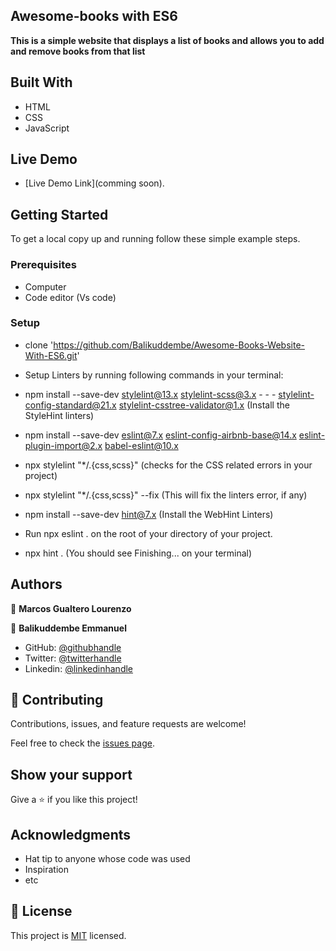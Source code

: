 ## Awesome-books with ES6

**This is a simple website that displays a list of books and allows you to add and remove books from that list**

## Built With

- HTML
- CSS
- JavaScript

## Live Demo

- [Live Demo Link](comming soon).

## Getting Started

To get a local copy up and running follow these simple example steps.

### Prerequisites
- Computer
- Code editor (Vs code)

### Setup
- clone 'https://github.com/Balikuddembe/Awesome-Books-Website-With-ES6.git'
  
- Setup Linters by running following commands in your terminal:

- npm install --save-dev stylelint@13.x stylelint-scss@3.x - - - stylelint-config-standard@21.x stylelint-csstree-validator@1.x (Install the StyleHint linters)

- npm install --save-dev eslint@7.x eslint-config-airbnb-base@14.x eslint-plugin-import@2.x babel-eslint@10.x

- npx stylelint "*/.{css,scss}" (checks for the CSS related errors in your project)

- npx stylelint "*/.{css,scss}" --fix (This will fix the linters error, if any)

- npm install --save-dev hint@7.x (Install the WebHint Linters)

- Run npx eslint . on the root of your directory of your project.

- npx hint . (You should see Finishing... on your terminal)

## Authors

👤 **Marcos Gualtero Lourenzo**

👤 **Balikuddembe Emmanuel**

- GitHub: [@githubhandle](https://github.com/balikuddembe)
- Twitter: [@twitterhandle](https://twitter.com/BalixEmma)
- Linkedin: [@linkedinhandle](https://www.linkedin.com/in/emmanuel-balikuddembe-763765b2/)


## 🤝 Contributing

Contributions, issues, and feature requests are welcome!

Feel free to check the [issues page](https://github.com/Balikuddembe/Awesome-Books-Website-With-ES6/issues).

## Show your support

Give a ⭐️ if you like this project!

## Acknowledgments

- Hat tip to anyone whose code was used
- Inspiration
- etc

## 📝 License

This project is [MIT](./LICENSE) licensed.
